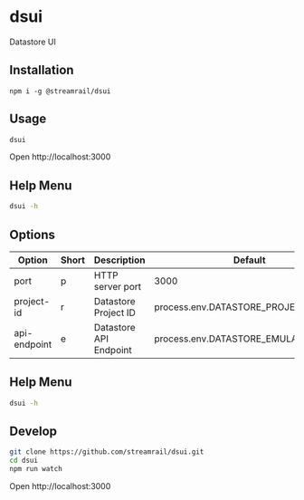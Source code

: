 # dsui
Datastore UI

## Installation
`npm i -g @streamrail/dsui`

## Usage
```bash
dsui
```
Open http://localhost:3000

## Help Menu
```bash
dsui -h
```

## Options

| Option       | Short | Description            | Default                             | Mandatory |
|--------------|-------|------------------------|-------------------------------------|-----------|
| port         | p     | HTTP server port       | 3000                                | ✔         |
| project-id   | r     | Datastore Project ID   | process.env.DATASTORE_PROJECT_ID    | ✔         |
| api-endpoint | e     | Datastore API Endpoint | process.env.DATASTORE_EMULATOR_HOST |           |

## Help Menu
```bash
dsui -h
```
## Develop
```bash
git clone https://github.com/streamrail/dsui.git
cd dsui
npm run watch
```
Open http://localhost:3000
